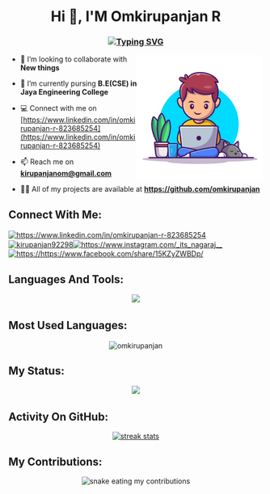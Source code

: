 <h1 align="center">Hi 👋, I'M Omkirupanjan R</h1>
<h3 align="center">
  <a href="https://git.io/typing-svg"><img src="https://readme-typing-svg.demolab.com?font=Fira+Code&pause=1000&center=true&random=false&width=435&lines=Fullstack+Developer;Open+Source+Contributor;MERN+Stack+Developer%7C;Software+Developer+;Programmer" alt="Typing SVG" /></a>
</h3>

<img align="right" alt="Coding" height="250" width="250" src="https://raw.githubusercontent.com/naveen-gn/naveen-gn/main/portfolio.png">

- 👯 I’m looking to collaborate with **New things**

- 🌱 I’m currently pursing **B.E(CSE) in Jaya Engineering College**

- 💻 Connect with me on [https://www.linkedin.com/in/omkirupanjan-r-823685254](https://www.linkedin.com/in/omkirupanjan-r-823685254)

- 📫 Reach me on **kirupanjanom@gmail.com**

- 👨‍💻 All of my projects are available at **https://github.com/omkirupanjan**

## Connect With Me:
<p align="left">
<a href="https://www.linkedin.com/in/omkirupanjan-r-823685254
" target="_blank"><img align="center" src="https://raw.githubusercontent.com/rahuldkjain/github-profile-readme-generator/master/src/images/icons/Social/linked-in-alt.svg" alt="https://www.linkedin.com/in/omkirupanjan-r-823685254" height="30" width="40" /></a><a href="https://leetcode.com/Naveen12gn/"  target="_blank"><img align="center" src="https://raw.githubusercontent.com/rahuldkjain/github-profile-readme-generator/master/src/images/icons/Social/twitter.svg" alt="kirupanjan92298" height="30" width="40" /></a><a href="https://www.instagram.com/_its_nagaraj__" target="_blank"><img align="center" src="https://raw.githubusercontent.com/rahuldkjain/github-profile-readme-generator/master/src/images/icons/Social/instagram.svg" alt="https://www.instagram.com/_its_nagaraj__" height="30" width="40" /></a><a href="https://fb.com/https://https://www.facebook.com/share/15KZyZWBDp/" target="_blank"><img align="center" src="https://raw.githubusercontent.com/rahuldkjain/github-profile-readme-generator/master/src/images/icons/Social/facebook.svg" alt="https://https://www.facebook.com/share/15KZyZWBDp/" height="30" width="40" /></a>
</p>

## Languages And Tools:

<p align="center"> <a href="https://github.com/omkirupanjan"><img src="https://skillicons.dev/icons?i=html,css,js,react,nodejs,express,mongodb,,mysql,python,java,c,vscode,github,git,linux,kali,npm,figma,dribble,behance,framer,linkedin"> </a> </p>

## Most Used Languages:
<p align="center">
  <img align="center" src="https://github-readme-stats.vercel.app/api/top-langs?username=omkirupanjan&show_icons=true&locale=en&layout=compact&bg_color=151515" alt="omkirupanjan" />
</p>


## My Status:
<p align="center">
<img height="200px" src="https://github-readme-stats.vercel.app/api?username=omkirupanjan&show_icons=true&count_private=true&theme=gruvbox&bg_color=151515">
</p>


## Activity On GitHub:

<p align="center">
  <a href="https://github.com/omkirupanjan"> 
    <img width=390 src="https://github-readme-streak-stats-salesp07.vercel.app/?user=omkirupanjan&count_private=true&theme=dark&border_radius=10&stroke=f53b3b" alt="streak stats"/>


</a> 
</p>

## My Contributions:
<div align="center">
  <img alt="snake eating my contributions" src="https://raw.githubusercontent.com/omkirupanjan/omkirupanjan/output/github-contribution-grid-snake-dark.svg" />
</div>
